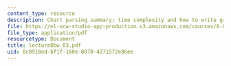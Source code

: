 ```yaml
---
content_type: resource
description: Chart parsing summary; time complexity and how to write grammars.
file: https://ol-ocw-studio-app-production.s3.amazonaws.com/courses/6-863j-natural-language-and-the-computer-representation-of-knowledge-spring-2003/8c8918edbf1f160e00704271572e86ee_lecture8bw_03.pdf
file_type: application/pdf
resourcetype: Document
title: lecture8bw_03.pdf
uid: 8c8918ed-bf1f-160e-0070-4271572e86ee
---
```

